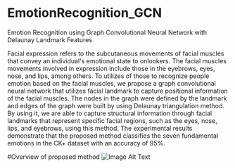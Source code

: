 # EmotionRecognition_GCN
Emotion Recognition using Graph Convolutional Neural Network with Delaunay Landmark Features

Facial expression refers to the subcutaneous movements of facial muscles that convey an individual's emotional state to onlookers. The facial muscles movements involved in expression include those in the eyebrows, eyes, nose, and lips, among others. To utilizes of those to recognize people emotion based on the facial muscles, we propose a graph convolutional neural network that utilizes facial landmark to capture positional information of the facial muscles. The nodes in the graph were defined by the landmark and edges of the graph were built by using Delaunay triangulation method. By using it, we are able to capture structural information through facial landmarks that represent specific facial regions, such as the eyes, nose, lips, and eyebrows, using this method. The experimental results demonstrate that the proposed method classifies the seven fundamental emotions in the CK+ dataset with an accuracy of 95%.

#Overview of proposed method 
![Image Alt Text](EmotionRecognition_GCN/architecture.png)
